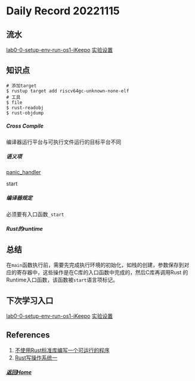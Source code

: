 
Daily Record 20221115
=====================

## 流水

 [lab0-0-setup-env-run-os1-iKeepo](https://github.com/LearningOS/lab0-0-setup-env-run-os1-iKeepo) [实验设置](https://learningos.github.io/rust-based-os-comp2022/chapter1/0intro.html#id4) 

## 知识点

```shell
# 添加target
$ rustup target add riscv64gc-unknown-none-elf
# 工具
$ file
$ rust-readobj
$ rust-objdump
```

##### Cross Compile

编译器运行平台与可执行文件运行的目标平台不同

##### 语义项

[panic_handler](https://doc.rust-lang.org/nomicon/panic-handler.html)

start

##### 编译器规定

必须要有入口函数`_start`

##### Rust的runtime

## 总结

在`main`函数执行前，需要先完成执行环境的初始化，如栈的创建，参数保存到对应的寄存器中，这些操作是在C库的入口函数中完成的，然后C库再调用Rust 的Runtime入口函数，该函数被`start`语言项标记。

## 下次学习入口

 [lab0-0-setup-env-run-os1-iKeepo](https://github.com/LearningOS/lab0-0-setup-env-run-os1-iKeepo) [实验设置](https://learningos.github.io/rust-based-os-comp2022/chapter1/0intro.html#id4) 

## References

1. [不使用Rust标准库编写一个可运行的程序](https://xiaopengli89.github.io/posts/rust-no-std/) 
2. [Rust写操作系统一](https://kangxiaoning.github.io/post/2021/04/writing-an-os-in-rust-01/)

##### [返回Home](../../../README.md)


